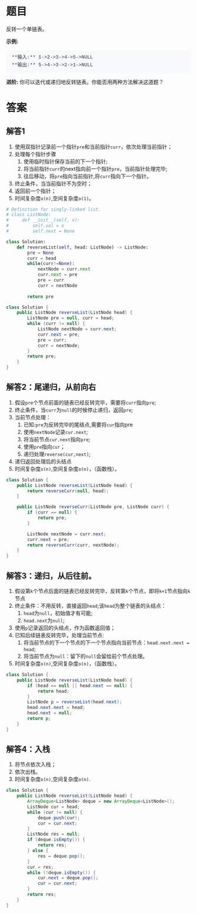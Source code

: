 # 题目
反转一个单链表。

**示例:**

<pre style="box-sizing: border-box; font-family: SFMono-Regular, Consolas, &quot;Liberation Mono&quot;, Menlo, Courier, monospace; font-size: 13px; margin-top: 0px; margin-bottom: 1em; overflow: auto; background: rgb(247, 249, 250); padding: 10px 15px; color: rgb(38, 50, 56); line-height: 1.6; border-radius: 3px; white-space: pre-wrap; font-style: normal; font-variant-ligatures: normal; font-variant-caps: normal; font-weight: 400; letter-spacing: normal; orphans: 2; text-align: start; text-indent: 0px; text-transform: none; widows: 2; word-spacing: 0px; -webkit-text-stroke-width: 0px; text-decoration-style: initial; text-decoration-color: initial;">**输入:** 1->2->3->4->5->NULL
**输出:** 5->4->3->2->1->NULL</pre>

**进阶:**
你可以迭代或递归地反转链表。你能否用两种方法解决这道题？

# 答案
## 解答1
1. 使用双指针记录前一个指针`pre`和当前指针`curr`，依次处理当前指针；
2. 处理每个指针步骤
   1. 使用临时指针保存当前的下一个指针;
   2. 将当前指针`curr`的next指向前一个指针`pre`，当前指针处理完毕;
   3. 往后移动，将`pre`指向当前指针,将`curr`指向下一个指针。
3. 终止条件，当当前指针不为空时；
4. 返回前一个指针；
5. 时间复杂度`o(n)`,空间复杂度`o(1)`。

```python
# Definition for singly-linked list.
# class ListNode:
#     def __init__(self, x):
#         self.val = x
#         self.next = None

class Solution:
    def reverseList(self, head: ListNode) -> ListNode:
        pre = None
        curr = head
        while(curr!=None):
            nextNode = curr.next
            curr.next = pre
            pre = curr
            curr = nextNode
            
        return pre
```

```java
class Solution {
    public ListNode reverseList(ListNode head) {
        ListNode pre = null, curr = head;
        while (curr != null) {
            ListNode nextNode = curr.next;
            curr.next = pre;
            pre = curr;
            curr = nextNode;
        }
        return pre;
    }
}
```
## 解答2：尾递归，从前向右
1. 假设`pre`个节点前面的链表已经反转完毕，需要将`curr`指向`pre`;
2. 终止条件，当`curr`为`null`的时候停止递归，返回`pre`;
3. 当前节点处理：
   1. 已知:`pre`为反转完毕的尾结点,需要将`cur`指向pre
   2. 使用`nextNode`记录`cur.next`;
   3. 将当前节点`cur.next`指向`pre`;
   4. 使用`pre`指向`cur`；
   5. 递归处理`reverse(cur,next)`;
4. 递归返回处理后的头结点
5. 时间复杂度`o(n)`,空间复杂度`o(n)`，（函数栈）。

```java
class Solution {
    public ListNode reverseList(ListNode head) {
        return reverseCurr(null, head);
    }

    public ListNode reverseCurr(ListNode pre, ListNode curr) {
        if (curr == null) {
            return pre;
        }

        ListNode nextNode = curr.next;
        curr.next = pre;
        return reverseCurr(curr, nextNode); 
    }
}
```
## 解答3：递归，从后往前。

1. 假设第`k`个节点后面的链表已经反转完毕，反转第`k`个节点，即将`k+1`节点指向`k`节点
2. 终止条件：不用反转，直接返回`head`;该`head`为整个链表的头结点：
   1. `head`为`null`，初始值才有可能;
   2. `head.next`为`null`;
3. 使用`p`记录返回的头结点，作为函数返回值；
4. 已知后续链表反转完毕，处理当前节点:
   1. 将当前节点的下一个节点的下一个节点指向当前节点：`head.next.next = head`;
   2. 将当前节点为`null`：留下的`null`会留给前个节点处理。
5. 时间复杂度`o(n)`,空间复杂度`o(n)`，（函数栈）。

```java
class Solution {
    public ListNode reverseList(ListNode head) {
        if (head == null || head.next == null) {
            return head;
        }
        ListNode p = reverseList(head.next);
        head.next.next = head;
        head.next = null;
        return p;
    }
}
```
## 解答4：入栈
1. 将节点依次入栈；
2. 依次出栈。
3. 时间复杂度`o(n)`,空间复杂度`o(n)`.

```java
class Solution {
    public ListNode reverseList(ListNode head) {
        ArrayDeque<ListNode> deque = new ArrayDeque<ListNode>();
        ListNode cur = head;
        while (cur != null) {
            deque.push(cur);
            cur = cur.next;
        }
        ListNode res = null;
        if (deque.isEmpty()) {
            return res;
        } else {
            res = deque.pop();
        }
        cur = res;
        while (!deque.isEmpty()) {
            cur.next = deque.pop();
            cur = cur.next;
        }
        return res;
    }
}
```